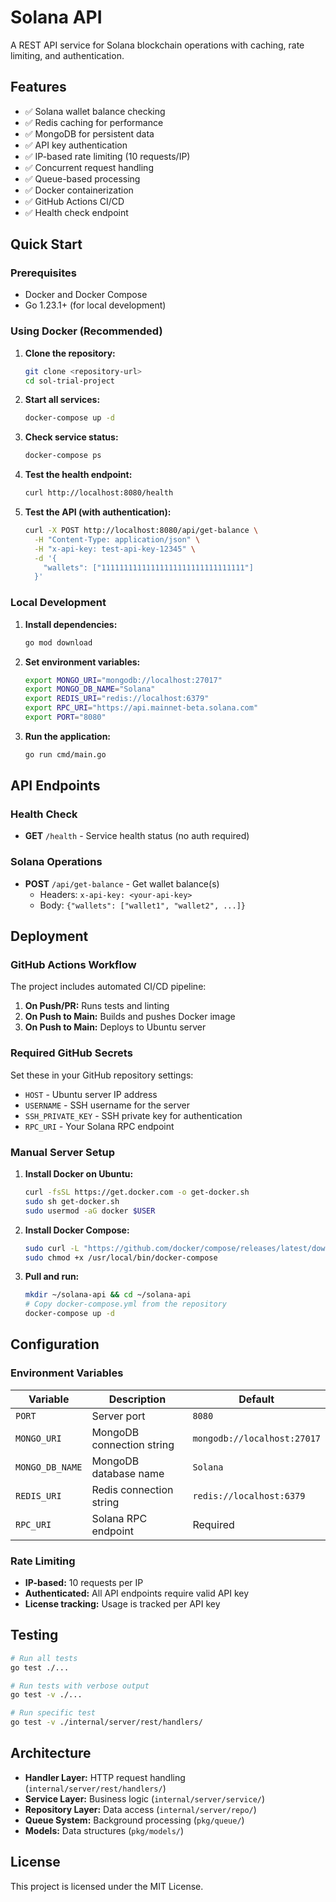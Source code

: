 # Solana API

A REST API service for Solana blockchain operations with caching, rate limiting, and authentication.

## Features

- ✅ Solana wallet balance checking
- ✅ Redis caching for performance
- ✅ MongoDB for persistent data
- ✅ API key authentication
- ✅ IP-based rate limiting (10 requests/IP)
- ✅ Concurrent request handling
- ✅ Queue-based processing
- ✅ Docker containerization
- ✅ GitHub Actions CI/CD
- ✅ Health check endpoint

## Quick Start

### Prerequisites

- Docker and Docker Compose
- Go 1.23.1+ (for local development)

### Using Docker (Recommended)

1. **Clone the repository:**
   ```bash
   git clone <repository-url>
   cd sol-trial-project
   ```

2. **Start all services:**
   ```bash
   docker-compose up -d
   ```

3. **Check service status:**
   ```bash
   docker-compose ps
   ```

4. **Test the health endpoint:**
   ```bash
   curl http://localhost:8080/health
   ```

5. **Test the API (with authentication):**
   ```bash
   curl -X POST http://localhost:8080/api/get-balance \
     -H "Content-Type: application/json" \
     -H "x-api-key: test-api-key-12345" \
     -d '{
       "wallets": ["11111111111111111111111111111111"]
     }'
   ```

### Local Development

1. **Install dependencies:**
   ```bash
   go mod download
   ```

2. **Set environment variables:**
   ```bash
   export MONGO_URI="mongodb://localhost:27017"
   export MONGO_DB_NAME="Solana"
   export REDIS_URI="redis://localhost:6379"
   export RPC_URI="https://api.mainnet-beta.solana.com"
   export PORT="8080"
   ```

3. **Run the application:**
   ```bash
   go run cmd/main.go
   ```

## API Endpoints

### Health Check
- **GET** `/health` - Service health status (no auth required)

### Solana Operations
- **POST** `/api/get-balance` - Get wallet balance(s)
  - Headers: `x-api-key: <your-api-key>`
  - Body: `{"wallets": ["wallet1", "wallet2", ...]}`

## Deployment

### GitHub Actions Workflow

The project includes automated CI/CD pipeline:

1. **On Push/PR:** Runs tests and linting
2. **On Push to Main:** Builds and pushes Docker image
3. **On Push to Main:** Deploys to Ubuntu server

### Required GitHub Secrets

Set these in your GitHub repository settings:

- `HOST` - Ubuntu server IP address
- `USERNAME` - SSH username for the server
- `SSH_PRIVATE_KEY` - SSH private key for authentication
- `RPC_URI` - Your Solana RPC endpoint

### Manual Server Setup

1. **Install Docker on Ubuntu:**
   ```bash
   curl -fsSL https://get.docker.com -o get-docker.sh
   sudo sh get-docker.sh
   sudo usermod -aG docker $USER
   ```

2. **Install Docker Compose:**
   ```bash
   sudo curl -L "https://github.com/docker/compose/releases/latest/download/docker-compose-$(uname -s)-$(uname -m)" -o /usr/local/bin/docker-compose
   sudo chmod +x /usr/local/bin/docker-compose
   ```

3. **Pull and run:**
   ```bash
   mkdir ~/solana-api && cd ~/solana-api
   # Copy docker-compose.yml from the repository
   docker-compose up -d
   ```

## Configuration

### Environment Variables

| Variable | Description | Default |
|----------|-------------|---------|
| `PORT` | Server port | `8080` |
| `MONGO_URI` | MongoDB connection string | `mongodb://localhost:27017` |
| `MONGO_DB_NAME` | MongoDB database name | `Solana` |
| `REDIS_URI` | Redis connection string | `redis://localhost:6379` |
| `RPC_URI` | Solana RPC endpoint | Required |

### Rate Limiting

- **IP-based:** 10 requests per IP
- **Authenticated:** All API endpoints require valid API key
- **License tracking:** Usage is tracked per API key

## Testing

```bash
# Run all tests
go test ./...

# Run tests with verbose output
go test -v ./...

# Run specific test
go test -v ./internal/server/rest/handlers/
```

## Architecture

- **Handler Layer:** HTTP request handling (`internal/server/rest/handlers/`)
- **Service Layer:** Business logic (`internal/server/service/`)
- **Repository Layer:** Data access (`internal/server/repo/`)
- **Queue System:** Background processing (`pkg/queue/`)
- **Models:** Data structures (`pkg/models/`)

## License

This project is licensed under the MIT License.